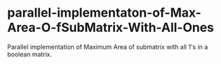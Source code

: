 # parallel-implementaton-of-Max-Area-O-fSubMatrix-With-All-Ones
Parallel implementation of Maximum Area of submatrix with all 1's in a boolean matrix.
